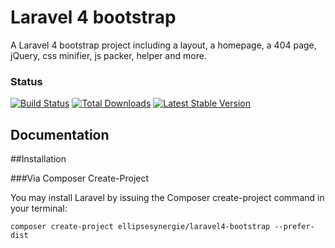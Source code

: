 # Laravel 4 bootstrap

A Laravel 4 bootstrap project including a layout, a homepage, a 404 page, jQuery, css minifier, js packer, helper and more.

### Status

[![Build Status](https://travis-ci.org/laravel/framework.png)](https://travis-ci.org/laravel/framework)
[![Total Downloads](https://poser.pugx.org/ellipsesynergie/laravel4-bootstrap/downloads.png)](https://packagist.org/packages/ellipsesynergie/laravel4-bootstrap)
[![Latest Stable Version](https://poser.pugx.org/ellipsesynergie/laravel4-bootstrap/v/stable.png)](https://packagist.org/packages/ellipsesynergie/laravel4-bootstrap)

## Documentation

##Installation

###Via Composer Create-Project

You may install Laravel by issuing the Composer create-project command in your terminal:

```composer create-project ellipsesynergie/laravel4-bootstrap --prefer-dist```